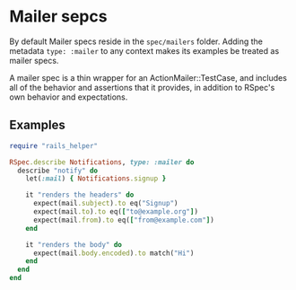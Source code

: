 # Mailer sepcs

By default Mailer specs reside in the `spec/mailers` folder. Adding the metadata
`type: :mailer` to any context makes its examples be treated as mailer specs.

A mailer spec is a thin wrapper for an ActionMailer::TestCase, and includes all
of the behavior and assertions that it provides, in addition to RSpec's own
behavior and expectations.

## Examples

```ruby
require "rails_helper"

RSpec.describe Notifications, type: :mailer do
  describe "notify" do
    let(:mail) { Notifications.signup }

    it "renders the headers" do
      expect(mail.subject).to eq("Signup")
      expect(mail.to).to eq(["to@example.org"])
      expect(mail.from).to eq(["from@example.com"])
    end

    it "renders the body" do
      expect(mail.body.encoded).to match("Hi")
    end
  end
end
```
